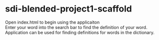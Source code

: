 # sdi-blended-project1-scaffold
 
Open index.html to begin using the applicaiton
<br>
Enter your word into the search bar to find the definition of your word.
<br>
Application can be used for finding definitions for words in the dictionary.
